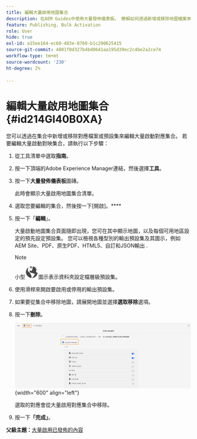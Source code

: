 ```yaml
---
title: 編輯大量啟用地圖集合
description: 在AEM Guides中使用大量發佈儀表板。 瞭解如何透過新增或移除地圖檔案來編輯大量啟用地圖集合。
feature: Publishing, Bulk Activation
role: User
hide: true
exl-id: a15ee164-ec60-483e-8760-b1c290625415
source-git-commit: 4801f0d327b4bd0641aa195d39ec2c4be2a2ce74
workflow-type: tm+mt
source-wordcount: '230'
ht-degree: 2%

---
```


# 編輯大量啟用地圖集合 {#id214GI40B0XA}

您可以透過在集合中新增或移除對應檔案或預設集來編輯大量啟動對應集合。 若要編輯大量啟動對映集合，請執行以下步驟：

1. 從工具清單中選取&#x200B;**指南**。

1. 按一下頂端的Adobe Experience Manager連結，然後選擇&#x200B;**工具**。

1. 按一下&#x200B;**大量發佈儀表板**&#x200B;圖磚。

   此時會顯示大量啟用地圖集合清單。

1. 選取您要編輯的集合，然後按一下[開啟]。****

1. 按一下「**編輯**」。

   大量啟動地圖集合頁面隨即出現，您可在其中顯示地圖，以及每個可用地區設定的預先設定預設集。
您可以檢視各種型別的輸出預設集及其圖示，例如AEM Site、PDF、原生PDF、HTML5、自訂和JSON輸出
.

   >[!NOTE]
   >
   > 小型![](images/global-preset-icon.svg)圖示表示資料夾設定檔層級預設集。


1. 使用滑桿來開啟要啟用或停用的輸出預設集。

1. 如果要從集合中移除地圖，請展開地圖並選擇&#x200B;**選取移除**&#x200B;選項。

1. 按一下&#x200B;**刪除**。

   ![](images/bulk-activation-delete-map.png){width="600" align="left"}

   選取的對應會從大量啟用對應集合中移除。

1. 按一下&#x200B;**「完成」**。


**父級主題：**[&#x200B;大量啟用已發佈的內容](conf-bulk-activation.md)
